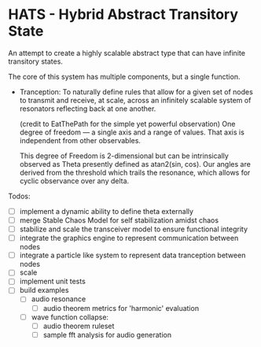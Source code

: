 # HATS - Hybrid Abstract Transitory State

An attempt to create a highly scalable abstract type that can have infinite transitory states.

The core of this system has multiple components, but a single function.
 - Tranception:
    To naturally define rules that allow for a given set of nodes to transmit and receive, at scale, across an infinitely scalable system of resonators reflecting back at one another.

    (credit to EatThePath for the simple yet powerful observation)
    One degree of freedom — a single axis and a range of values.  That axis is independent from other observables. 
    
    This degree of Freedom is 2-dimensional but can be intrinsically observed as Theta presently defined as atan2(sin, cos). Our angles are derived from the threshold which trails the resonance, which allows for cyclic observance over any delta.

Todos:
 - [ ] implement a dynamic ability to define theta externally
 - [ ] merge Stable Chaos Model for self stabilization amidst chaos
 - [ ] stabilize and scale the transceiver model to ensure functional integrity
 - [ ] integrate the graphics engine to represent communication between nodes
 - [ ] integrate a particle like system to represent data tranception between nodes
 - [ ] scale
 - [ ] implement unit tests
 - [ ] build examples
    - [ ] audio resonance
        - [ ] audio theorem metrics for 'harmonic' evaluation
    - [ ] wave function collapse:
        - [ ] audio theorem ruleset
        - [ ] sample fft analysis for audio generation
